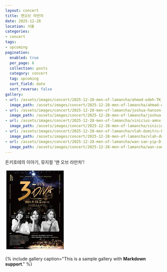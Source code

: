 ```yaml
---
layout: concert
title: 맨오브 라만차
date: 2025-12-28
location: 서울
categories:
- concert
tags:
- upcoming
pagination:
  enabled: true
  per_page: 6
  collection: posts
  category: concert
  tag: upcoming
  sort_field: date
  sort_reverse: false
gallery:
- url: /assets/images/concert/2025-12-28-men-of-lamancha/ahmad-odeh-TK_WT3dl2tw-unsplash.jpg
  image_path: /assets/images/concert/2025-12-28-men-of-lamancha/ahmad-odeh-TK_WT3dl2tw-unsplash.jpg
- url: /assets/images/concert/2025-12-28-men-of-lamancha/joshua-hanson-Qizcmx0djrw-unsplash.jpg
  image_path: /assets/images/concert/2025-12-28-men-of-lamancha/joshua-hanson-Qizcmx0djrw-unsplash.jpg
- url: /assets/images/concert/2025-12-28-men-of-lamancha/vinicius-amnx-amano-pAwXYkNzgiI-unsplash.jpg
  image_path: /assets/images/concert/2025-12-28-men-of-lamancha/vinicius-amnx-amano-pAwXYkNzgiI-unsplash.jpg
- url: /assets/images/concert/2025-12-28-men-of-lamancha/vlah-dumitru-FvmwloIbCeQ-unsplash.jpg
  image_path: /assets/images/concert/2025-12-28-men-of-lamancha/vlah-dumitru-FvmwloIbCeQ-unsplash.jpg
- url: /assets/images/concert/2025-12-28-men-of-lamancha/wan-san-yip-D-_JZhn-8kI-unsplash.jpg
  image_path: /assets/images/concert/2025-12-28-men-of-lamancha/wan-san-yip-D-_JZhn-8kI-unsplash.jpg
---
```


돈키호테의 이야기, 뮤지컬 '맨 오브 라만차'!

![men](/assets/images/concert/2025-12-28-men-of-lamancha/poster.png)


{% include gallery caption="This is a sample gallery with **Markdown support**." %}

